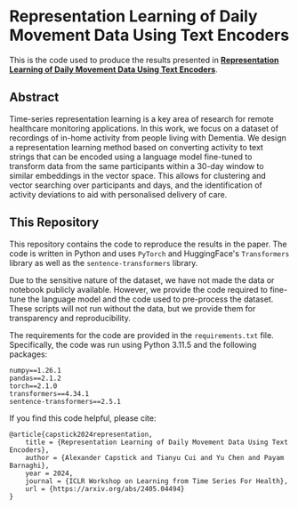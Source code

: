 # Representation Learning of Daily Movement Data Using Text Encoders

This is the code used to produce the results presented in **[Representation Learning of Daily Movement Data Using Text Encoders](https://arxiv.org/abs/2405.04494)**.

## Abstract

Time-series representation learning is a key area of research for remote healthcare monitoring applications. In this work, we focus on a dataset of recordings of in-home activity from people living with Dementia. We design a representation learning method based on converting activity to text strings that can be encoded using a language model fine-tuned to transform data from the same participants within a $30$-day window to similar embeddings in the vector space. This allows for clustering and vector searching over participants and days, and the identification of activity deviations to aid with personalised delivery of care.

## This Repository

This repository contains the code to reproduce the results in the paper. The code is written in Python and uses `PyTorch` and HuggingFace's `Transformers` library as well as the `sentence-transformers` library.

Due to the sensitive nature of the dataset, we have not made the data or notebook publicly available. However, we provide the code required to fine-tune the language model and the code used to pre-process the dataset. These scripts will not run without the data, but we provide them for transparency and reproducibility.

The requirements for the code are provided in the `requirements.txt` file. Specifically, the code was run using Python 3.11.5 and the following packages:

```
numpy==1.26.1
pandas==2.1.2
torch==2.1.0
transformers==4.34.1
sentence-transformers==2.5.1
```

If you find this code helpful, please cite:
```
@article{capstick2024representation,
	title = {Representation Learning of Daily Movement Data Using Text Encoders},
	author = {Alexander Capstick and Tianyu Cui and Yu Chen and Payam Barnaghi},
	year = 2024,
	journal = {ICLR Workshop on Learning from Time Series For Health},
	url = {https://arxiv.org/abs/2405.04494}
}
```
